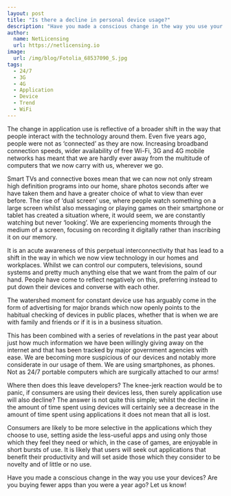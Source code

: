 ```yaml
---
layout: post
title: "Is there a decline in personal device usage?"
description: "Have you made a conscious change in the way you use your devices? Are you buying fewer apps than you were a year ago?"
author:
  name: NetLicensing
  url: https://netlicensing.io
image:
  url: /img/blog/Fotolia_68537090_S.jpg
tags:
  - 24/7
  - 3G
  - 4G
  - Application
  - Device
  - Trend
  - WiFi
---
```


The change in application use is reflective of a broader shift in the way that people interact with the technology around them. Even five years ago, people were not as ‘connected’ as they are now. Increasing broadband connection speeds, wider availability of free Wi-Fi, 3G and 4G mobile networks has meant that we are hardly ever away from the multitude of computers that we now carry with us, wherever we go.

Smart TVs and connective boxes mean that we can now not only stream high definition programs into our home, share photos seconds after we have taken them and have a greater choice of what to view than ever before. The rise of ‘dual screen’ use, where people watch something on a large screen whilst also messaging or playing games on their smartphone or tablet has created a situation where, it would seem, we are constantly watching but never ‘looking’. We are experiencing moments through the medium of a screen, focusing on recording it digitally rather than inscribing it on our memory.

It is an acute awareness of this perpetual interconnectivity that has lead to a shift in the way in which we now view technology in our homes and workplaces. Whilst we can control our computers, televisions, sound systems and pretty much anything else that we want from the palm of our hand. People have come to reflect negatively on this, preferring instead to put down their devices and converse with each other.

The watershed moment for constant device use has arguably come in the form of advertising for major brands which now openly points to the habitual checking of devices in public places, whether that is when we are with family and friends or if it is in a business situation.

This has been combined with a series of revelations in the past year about just how much information we have been willingly giving away on the internet and that has been tracked by major government agencies with ease. We are becoming more suspicious of our devices and notably more considerate in our usage of them. We are using smartphones, as phones. Not as 24/7 portable computers which are surgically attached to our arms!

Where then does this leave developers? The knee-jerk reaction would be to panic, if consumers are using their devices less, then surely application use will also decline? The answer is not quite this simple; whilst the decline in the amount of time spent using devices will certainly see a decrease in the amount of time spent using applications it does not mean that all is lost.

Consumers are likely to be more selective in the applications which they choose to use, setting aside the less-useful apps and using only those which they feel they need or which, in the case of games, are enjoyable in short bursts of use. It is likely that users will seek out applications that benefit their productivity and will set aside those which they consider to be novelty and of little or no use.

Have you made a conscious change in the way you use your devices? Are you buying fewer apps than you were a year ago? Let us know!
